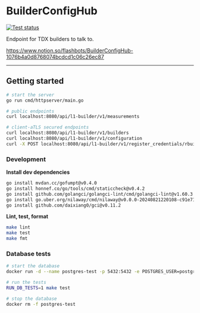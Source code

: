 # BuilderConfigHub

[![Test status](https://github.com/flashbots/builder-hub/actions/workflows/checks.yml/badge.svg?branch=main)](https://github.com/flashbots/builder-hub/actions?query=workflow%3A%22Checks%22)

Endpoint for TDX builders to talk to.

https://www.notion.so/flashbots/BuilderConfigHub-1076b4a0d8768074bcdcd1c06c26ec87

---

## Getting started

```bash
# start the server
go run cmd/httpserver/main.go

# public endpoints
curl localhost:8080/api/l1-builder/v1/measurements

# client-aTLS secured endpoints
curl localhost:8080/api/l1-builder/v1/builders
curl localhost:8080/api/l1-builder/v1/configuration
curl -X POST localhost:8080/api/l1-builder/v1/register_credentials/rbuilder
```

### Development

**Install dev dependencies**

```bash
go install mvdan.cc/gofumpt@v0.4.0
go install honnef.co/go/tools/cmd/staticcheck@v0.4.2
go install github.com/golangci/golangci-lint/cmd/golangci-lint@v1.60.3
go install go.uber.org/nilaway/cmd/nilaway@v0.0.0-20240821220108-c91e71c080b7
go install github.com/daixiang0/gci@v0.11.2
```

**Lint, test, format**

```bash
make lint
make test
make fmt
```

### Database tests

```bash
# start the database
docker run -d --name postgres-test -p 5432:5432 -e POSTGRES_USER=postgres -e POSTGRES_PASSWORD=postgres -e POSTGRES_DB=postgres postgres

# run the tests
RUN_DB_TESTS=1 make test

# stop the database
docker rm -f postgres-test
```
